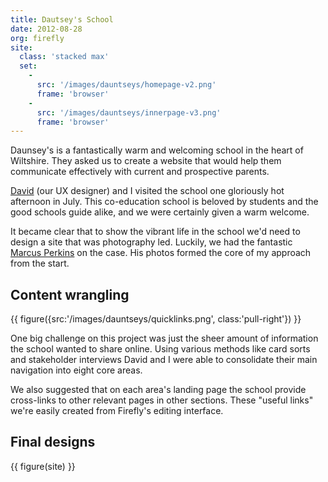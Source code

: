 ```yaml
---
title: Dautsey's School
date: 2012-08-28
org: firefly
site:
  class: 'stacked max'
  set:
    -   
      src: '/images/dauntseys/homepage-v2.png'
      frame: 'browser'
    -   
      src: '/images/dauntseys/innerpage-v3.png'
      frame: 'browser'
---
```

Daunsey's is a fantastically warm and welcoming school in the heart of Wiltshire. They asked us to create a website that would help them communicate effectively with current and prospective parents.

[David](https://www.inscriptdesign.com/) (our UX designer) and I visited the school one gloriously hot afternoon in July. This co-education school is beloved by students and the good schools guide alike, and we were certainly given a warm welcome.

It became clear that to show the vibrant life in the school we'd need to design a site that was photography led. Luckily, we had the fantastic [Marcus Perkins](https://marcusperkins.co.uk/) on the case. His photos formed the core of my approach from the start. 

## Content wrangling

{{ figure({src:'/images/dauntseys/quicklinks.png', class:'pull-right'}) }}

One big challenge on this project was just the sheer amount of information the school wanted to share online. Using various methods like card sorts and stakeholder interviews David and I were able to consolidate their main navigation into eight core areas.

We also suggested that on each area's landing page the school provide cross-links to other relevant pages in other sections. These "useful links" we're easily created from Firefly's editing interface.

## Final designs



{{ figure(site) }}



